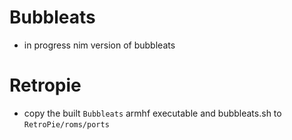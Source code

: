 # Bubbleats

- in progress nim version of bubbleats

# Retropie

- copy the built `Bubbleats` armhf executable and bubbleats.sh to `RetroPie/roms/ports`